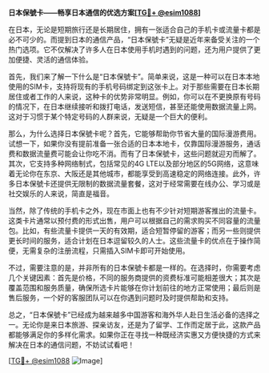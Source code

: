 **日本保號卡——畅享日本通信的优选方案[[TG💪+ @esim1088](https://t.me/s/esim1088)]**

在日本，无论是短期旅行还是长期居住，拥有一张适合自己的手机卡或流量卡都是必不可少的。而提到日本的通信产品，“日本保號卡”无疑是近年来备受关注的一个热门选项。它不仅解决了许多人在日本使用手机时遇到的问题，还为用户提供了更加便捷、灵活的通信体验。

首先，我们来了解一下什么是“日本保號卡”。简单来说，这是一种可以在日本本地使用的SIM卡，支持将现有的手机号码绑定到这张卡上。对于那些需要在日本长期居住或者工作的人来说，这种卡的优势非常明显。例如，你可以在不更换原有号码的情况下，在日本继续接听和拨打电话，发送短信，甚至还能使用数据流量上网。这对于习惯于某个特定号码的人群来说，无疑是一个巨大的便利。

那么，为什么选择日本保號卡呢？首先，它能够帮助你节省大量的国际漫游费用。试想一下，如果你没有提前准备一张合适的日本本地卡，仅靠国际漫游服务，通话费和数据流量费可能会让你吃不消。而有了日本保號卡，这些问题就迎刃而解了。其次，它支持多种网络制式，包括常见的4G LTE以及部分地区的5G网络，这意味着无论你在东京、大阪还是其他城市，都能享受到高速稳定的网络连接。此外，许多日本保號卡还提供无限制的数据流量套餐，这对于经常需要在线办公、学习或是社交娱乐的人来说，简直是福音。

当然，除了传统的手机卡之外，现在市面上也有不少针对短期游客推出的流量卡。这类卡片通常以预付费的形式出售，用户可以根据自己的需求购买不同容量的流量包。比如，有些流量卡提供一天的有效期，适合短暂停留的游客；而另一些则提供更长时间的服务，适合计划在日本逗留较久的人士。这些流量卡的优点在于操作简便，无需复杂的注册流程，只需插入SIM卡即可开始使用。

不过，需要注意的是，并非所有的日本保號卡都是一样的。在选择时，你需要考虑几个关键因素：首先是价格，不同的服务商提供的资费标准可能相差很大；其次是覆盖范围和服务质量，确保所选卡片能够在你计划前往的地方正常使用；最后则是售后服务，一个好的客服团队可以在你遇到问题时及时提供帮助和支持。

总之，“日本保號卡”已经成为越来越多中国游客和海外华人赴日生活必备的选择之一。无论你是来日本旅游、探亲访友，还是为了留学、工作而定居于此，这款产品都能够满足你的多样化需求。如果你正在寻找一种既经济实惠又方便快捷的方式来解决在日本的通信问题，不妨试试看吧！

[[TG💪+ @esim1088](https://t.me/s/esim1088) ![Image](https://i.postimg.cc/4NQfJmqS/Snipaste-2025-05-13-00-14-12.png)]